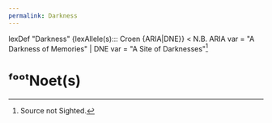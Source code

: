 ```yaml
---
permalink: Darkness
---
```

lexDef "Darkness" {lexAllele(s)::: Croen {ARIA|DNE}} < N.B. ARIA var = "A Darkness of Memories" | DNE var = "A Site of Darknesses"[^sight]
# ᶠᵒᵒᵗNoet(s)

[^sight]: Source not Sighted.